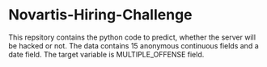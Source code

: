 # Novartis-Hiring-Challenge

This repsitory contains the python code to predict, whether the server will be hacked or not.
The data contains 15 anonymous continuous fields and a date field. The target variable is MULTIPLE_OFFENSE field.
